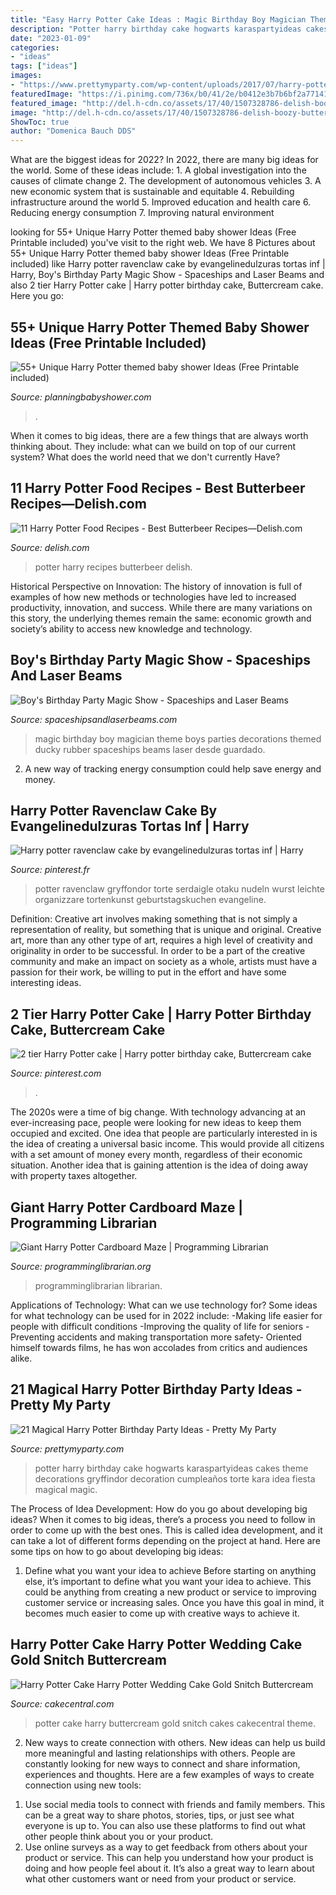 ```yaml
---
title: "Easy Harry Potter Cake Ideas : Magic Birthday Boy Magician Theme Boys Parties Decorations Themed Ducky Rubber Spaceships Beams Laser Desde Guardado"
description: "Potter harry birthday cake hogwarts karaspartyideas cakes theme decorations gryffindor decoration cumpleaños torte kara idea fiesta magical magic"
date: "2023-01-09"
categories:
- "ideas"
tags: ["ideas"]
images:
- "https://www.prettymyparty.com/wp-content/uploads/2017/07/harry-potter-birthday-cake-e1500691012615.jpg"
featuredImage: "https://i.pinimg.com/736x/b0/41/2e/b0412e3b7b6bf2a77141ccbed1aa4f27.jpg"
featured_image: "http://del.h-cdn.co/assets/17/40/1507328786-delish-boozy-butterbeer-punch-pinterest-still002.jpg"
image: "http://del.h-cdn.co/assets/17/40/1507328786-delish-boozy-butterbeer-punch-pinterest-still002.jpg"
ShowToc: true
author: "Domenica Bauch DDS"
---
```



What are the biggest ideas for 2022?
In 2022, there are many big ideas for the world. Some of these ideas include: 1. A global investigation into the causes of climate change 2. The development of autonomous vehicles 3. A new economic system that is sustainable and equitable 4. Rebuilding infrastructure around the world 5. Improved education and health care 6. Reducing energy consumption 7. Improving natural environment 
	

		
looking for 55+ Unique Harry Potter themed baby shower Ideas (Free Printable included) you've visit to the right web. We have 8 Pictures about 55+ Unique Harry Potter themed baby shower Ideas (Free Printable included) like Harry potter ravenclaw cake by evangelinedulzuras tortas inf | Harry, Boy&#039;s Birthday Party Magic Show - Spaceships and Laser Beams and also 2 tier Harry Potter cake | Harry potter birthday cake, Buttercream cake. Here you go:
		
    
## 55+ Unique Harry Potter Themed Baby Shower Ideas (Free Printable Included)

<img loading=lazy src="https://planningbabyshower.com/wp-content/uploads/2021/05/How-to-Host-a-Magical-Harry-Potter-Birthday-Party-Free-8-Page-Party-Plan-Printable-Clean-Eating-with-kids-1.jpg" onerror="this.onerror=null;this.src='https://tse2.mm.bing.net/th?id=OIP.wjgXCufeWyRmehydSs53lgHaKY&amp;pid=15.1';" alt="55+ Unique Harry Potter themed baby shower Ideas (Free Printable included)">

_Source: planningbabyshower.com_

>. 

	

When it comes to big ideas, there are a few things that are always worth thinking about. They include: what can we build on top of our current system? What does the world need that we don't currently Have?

    
## 11 Harry Potter Food Recipes - Best Butterbeer Recipes—Delish.com

<img loading=lazy src="http://del.h-cdn.co/assets/17/40/1507328786-delish-boozy-butterbeer-punch-pinterest-still002.jpg" onerror="this.onerror=null;this.src='https://tse1.mm.bing.net/th?id=OIP.0c7f94DjvsZO9LKXKclIRQAAAA&amp;pid=15.1';" alt="11 Harry Potter Food Recipes - Best Butterbeer Recipes—Delish.com">

_Source: delish.com_

>potter harry recipes butterbeer delish. 

	

Historical Perspective on Innovation:
The history of innovation is full of examples of how new methods or technologies have led to increased productivity, innovation, and success. While there are many variations on this story, the underlying themes remain the same: economic growth and society’s ability to access new knowledge and technology.

    
## Boy&#039;s Birthday Party Magic Show - Spaceships And Laser Beams

<img loading=lazy src="https://spaceshipsandlaserbeams.com/wp-content/uploads/2015/09/magic-birthday-party-ideas-boy.jpg-2.jpg" onerror="this.onerror=null;this.src='https://tse3.mm.bing.net/th?id=OIP.TBT-KFqF4WdS6TADAGY3oQHaLH&amp;pid=15.1';" alt="Boy&#039;s Birthday Party Magic Show - Spaceships and Laser Beams">

_Source: spaceshipsandlaserbeams.com_

>magic birthday boy magician theme boys parties decorations themed ducky rubber spaceships beams laser desde guardado. 

	

2. A new way of tracking energy consumption could help save energy and money.

    
## Harry Potter Ravenclaw Cake By Evangelinedulzuras Tortas Inf | Harry

<img loading=lazy src="https://i.pinimg.com/736x/58/c2/ba/58c2bad11a6f25d79e4b02473f180c77.jpg" onerror="this.onerror=null;this.src='https://tse1.mm.bing.net/th?id=OIP.1bWI5lILcEVlqM0yEV2MNAHaLH&amp;pid=15.1';" alt="Harry potter ravenclaw cake by evangelinedulzuras tortas inf | Harry">

_Source: pinterest.fr_

>potter ravenclaw gryffondor torte serdaigle otaku nudeln wurst leichte organizzare tortenkunst geburtstagskuchen evangeline. 

	

Definition: Creative art involves making something that is not simply a representation of reality, but something that is unique and original.
Creative art, more than any other type of art, requires a high level of creativity and originality in order to be successful. In order to be a part of the creative community and make an impact on society as a whole, artists must have a passion for their work, be willing to put in the effort and have some interesting ideas.

    
## 2 Tier Harry Potter Cake | Harry Potter Birthday Cake, Buttercream Cake

<img loading=lazy src="https://i.pinimg.com/736x/b0/41/2e/b0412e3b7b6bf2a77141ccbed1aa4f27.jpg" onerror="this.onerror=null;this.src='https://tse1.mm.bing.net/th?id=OIP.F77zKt6DGkC6r1MAgsSo2wHaJ4&amp;pid=15.1';" alt="2 tier Harry Potter cake | Harry potter birthday cake, Buttercream cake">

_Source: pinterest.com_

>. 

	

The 2020s were a time of big change. With technology advancing at an ever-increasing pace, people were looking for new ideas to keep them occupied and excited. One idea that people are particularly interested in is the idea of creating a universal basic income. This would provide all citizens with a set amount of money every month, regardless of their economic situation. Another idea that is gaining attention is the idea of doing away with property taxes altogether.

    
## Giant Harry Potter Cardboard Maze | Programming Librarian

<img loading=lazy src="https://programminglibrarian.org/sites/default/files/maze-runner.jpg" onerror="this.onerror=null;this.src='https://tse2.mm.bing.net/th?id=OIP.Qksc8SNCdBqP5zprq1iqhAHaEK&amp;pid=15.1';" alt="Giant Harry Potter Cardboard Maze | Programming Librarian">

_Source: programminglibrarian.org_

>programminglibrarian librarian. 

	

Applications of Technology: What can we use technology for?
Some ideas for what technology can be used for in 2022 include: 
-Making life easier for people with difficult conditions 
-Improving the quality of life for seniors 
-Preventing accidents and making transportation more safety- Oriented himself towards films, he has won accolades from critics and audiences alike.

    
## 21 Magical Harry Potter Birthday Party Ideas - Pretty My Party

<img loading=lazy src="https://www.prettymyparty.com/wp-content/uploads/2017/07/harry-potter-birthday-cake-e1500691012615.jpg" onerror="this.onerror=null;this.src='https://tse2.mm.bing.net/th?id=OIP.qj0zmbtx7daxmAVyMjfIOQHaLH&amp;pid=15.1';" alt="21 Magical Harry Potter Birthday Party Ideas - Pretty My Party">

_Source: prettymyparty.com_

>potter harry birthday cake hogwarts karaspartyideas cakes theme decorations gryffindor decoration cumpleaños torte kara idea fiesta magical magic. 

	

The Process of Idea Development: How do you go about developing big ideas?
When it comes to big ideas, there’s a process you need to follow in order to come up with the best ones. This is called idea development, and it can take a lot of different forms depending on the project at hand. Here are some tips on how to go about developing big ideas:
1. Define what you want your idea to achieve 
Before starting on anything else, it’s important to define what you want your idea to achieve. This could be anything from creating a new product or service to improving customer service or increasing sales. Once you have this goal in mind, it becomes much easier to come up with creative ways to achieve it.

    
## Harry Potter Cake Harry Potter Wedding Cake Gold Snitch Buttercream

<img loading=lazy src="https://cdn001.cakecentral.com/gallery/2015/03/900_8651730LVW_harry-potter-cake-harry-potter-wedding-cake-gold-snitch-buttercream-wedding-cake.jpg" onerror="this.onerror=null;this.src='https://tse2.mm.bing.net/th?id=OIP.PB3bLQTXaRxSGA5F_JkbfgHaLH&amp;pid=15.1';" alt="Harry Potter Cake Harry Potter Wedding Cake Gold Snitch Buttercream">

_Source: cakecentral.com_

>potter cake harry buttercream gold snitch cakes cakecentral theme. 

	

2. New ways to create connection with others.
New ideas can help us build more meaningful and lasting relationships with others. People are constantly looking for new ways to connect and share information, experiences and thoughts. Here are a few examples of ways to create connection using new tools: 
1) Use social media tools to connect with friends and family members. This can be a great way to share photos, stories, tips, or just see what everyone is up to. You can also use these platforms to find out what other people think about you or your product. 
2) Use online surveys as a way to get feedback from others about your product or service. This can help you understand how your product is doing and how people feel about it. It’s also a great way to learn about what other customers want or need from your product or service.

